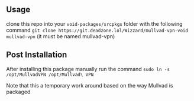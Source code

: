 ## Usage

clone this repo into your `void-packages/srcpkgs` folder with the following command `git clone https://git.deadzone.lol/Wizzard/mullvad-vpn-void mullvad-vpn` (it must be named mullvad-vpn)

## Post Installation

After installing this package manually run the command `sudo ln -s /opt/MullvadVPN /opt/Mullvad\ VPN`

Note that this a temporary work around based on the way Mullvad is packaged